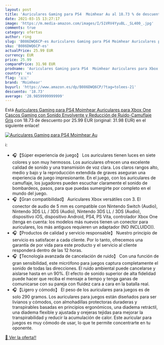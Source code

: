 ```yaml
---
layout: post
title: 'Auriculares Gaming para PS4  Moimhear Au al 18.73 % de descuento'
date: 2021-03-15 13:27:17
image: 'https://m.media-amazon.com/images/I/51VRV4YyuBL._SL400_.jpg'
comments: true
category: ofertas
author: ring
slug: 'B086DWQ6CP-es Auriculares Gaming para PS4 Moimhear Auriculares para Xbox...'
sku: 'B086DWQ6CP-es'
actualPrice: 25.99 EUR
currency: EUR
price: 25.99
comparePrice: 31.98 EUR
prodname: 'Auriculares Gaming para PS4  Moimhear Auriculares para Xbox One  Cascos Gaming con Sonido Envolvente y Reducción de Ruido-Camuflaje Gris'
country: 'es'
flag: '🇪🇸'
brand: 'Moimhear'
buyurl: 'https://www.amazon.es/dp/B086DWQ6CP/?tag=tolees-21'
descuento: '18.73'
average: '28.9859999999999'
---
```


Está [Auriculares Gaming para PS4  Moimhear Auriculares para Xbox One  Cascos Gaming con Sonido Envolvente y Reducción de Ruido-Camuflaje Gris](https://www.amazon.es/dp/B086DWQ6CP/?tag=tolees-21) con 18.73 de descuento por 25.99 EUR (original: 31.98 EUR) en el siguiente enlace!

[![Auriculares Gaming para PS4  Moimhear Au](https://m.media-amazon.com/images/I/51VRV4YyuBL._SL400_.jpg)](https://www.amazon.es/dp/B086DWQ6CP/?tag=tolees-21)

ℹ️:

- 🎧【Súper experiencia de juego】 Los auriculares tienen luces en siete colores y son muy hermosos. Los auriculares ofrecen una excelente calidad de sonido y una transmisión de voz clara. Los claros rangos alto, medio y bajo y la reproducción extendida de graves aseguran una experiencia de juego impresionante. En el juego, con los auriculares de camuflaje, los jugadores pueden escuchar claramente el sonido de bombardeos, pasos, para que puedas sumergirte por completo en el mundo del juego.
- 🎧【Gran compatibilidad】 Auriculares Xbox versátiles con 3. El conector de audio de 5 mm es compatible con Nintendo Switch (Audio), Nintendo 3DS LL / 3DS (Audio), Nintendo 3DS LL / 3DS (Audio), dispositivo iOS, dispositivo Android, PS4, PS Vita, controlador Xbox One (tenga en cuenta: los modelos más nuevos tienen un conector para auriculares, los más antiguos requieren un adaptador (NO INCLUIDO)).
- 🎧【Productos de calidad y servicio responsable】 Nuestro principio de servicio es satisfacer a cada cliente. Por lo tanto, ofrecemos una garantía de por vida para este producto y el servicio al cliente responderá dentro de las 12 horas.
- 🎧【Tecnología avanzada de cancelación de ruido】 Con una función de gran sensibilidad, este micrófono para juegos captura completamente el sonido de todas las direcciones. El ruido ambiental puede cancelarse y aislarse hasta en un 90%. El efecto de sonido superior de alta fidelidad puede hacer que reciba el mensaje a tiempo y tenga ganas de comunicarse con su pareja con fluidez cara a cara en la batalla real.
- 🎧【Ligero y cómodo】 El peso de los auriculares para juegos es de solo 290 gramos. Los auriculares para juegos están diseñados para ser livianos y cómodos, con almohadillas protectoras duraderas y transpirables basadas en principios ergonómicos, una diadema retráctil, una diadema flexible y ajustada y orejeras tejidas para mejorar la transpirabilidad y reducir la acumulación de calor. Este auricular para juegos es muy cómodo de usar, lo que te permite concentrarte en tu oponente.

[🛒 Ver la oferta!!](https://www.amazon.es/dp/B086DWQ6CP/?tag=tolees-21)
